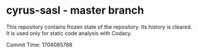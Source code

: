 # cyrus-sasl - master branch

This repository contains frozen state of the repository.
Its history is cleared. It is used only for static code
analysis with Codacy.

Commit Time: 1704085768